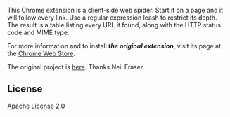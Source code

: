 This Chrome extension is a client-side web spider. Start it on a page and it will follow every link. Use a regular expression leash to restrict its depth. The result is a table listing every URL it found, along with the HTTP status code and MIME type.

For more information and to install ***the original extension***, visit its page at the [Chrome Web Store](https://chrome.google.com/webstore/detail/ddlodfbcplakmddhdlffebcggbbighda).

The original project is [here](https://code.google.com/p/google-site-spider/). Thanks Neil Fraser.

## License
[Apache License 2.0](http://www.apache.org/licenses/LICENSE-2.0)
